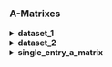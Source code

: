 ### A-Matrixes

<details >
<summary>
<h4 style="display:inline;">
dataset_1
</h4>
</summary>

##### megacomplex_parallel_decay:

<table>
<thead>
<tr><th>species<br>initial concentration<br>lifetime↓  </th><th>species_1<br>0.333<br>&nbsp;  </th><th>species_2<br>0.333<br>&nbsp;  </th><th>species_3<br>0.333<br>&nbsp;  </th><th>Sum  </th></tr>
</thead>
<tbody>
<tr><td>2                                              </td><td>0.333                         </td><td>                              </td><td>                              </td><td>0.333</td></tr>
<tr><td>3.333                                          </td><td>                              </td><td>0.333                         </td><td>                              </td><td>0.333</td></tr>
<tr><td>10                                             </td><td>                              </td><td>                              </td><td>0.333                         </td><td>0.333</td></tr>
<tr><td>Sum                                            </td><td>0.333                         </td><td>0.333                         </td><td>0.333                         </td><td>1    </td></tr>
</tbody>
</table>
<br>
</details>
<details >
<summary>
<h4 style="display:inline;">
dataset_2
</h4>
</summary>

##### megacomplex_sequential_decay:

<table>
<thead>
<tr><th>species<br>initial concentration<br>lifetime↓  </th><th>species_1<br>1<br>&nbsp;  </th><th>species_2<br>0<br>&nbsp;  </th><th>species_3<br>0<br>&nbsp;  </th><th>Sum   </th></tr>
</thead>
<tbody>
<tr><td>2                                              </td><td>1                         </td><td>-2.500                    </td><td>1.875                     </td><td>0.375 </td></tr>
<tr><td>3.333                                          </td><td>                          </td><td>2.500                     </td><td>-3.750                    </td><td>-1.250</td></tr>
<tr><td>10                                             </td><td>                          </td><td>                          </td><td>1.875                     </td><td>1.875 </td></tr>
<tr><td>Sum                                            </td><td>1                         </td><td>                          </td><td>-4.441e-16                </td><td>1.000 </td></tr>
</tbody>
</table>
<br>
</details>
<details >
<summary>
<h4 style="display:inline;">
single_entry_a_matrix
</h4>
</summary>

##### single_entry:

<table>
<thead>
<tr><th>species<br>initial concentration<br>lifetime↓  </th><th>species_1<br>1<br>&nbsp;  </th><th>Sum  </th></tr>
</thead>
<tbody>
<tr><td>2                                              </td><td>1                         </td><td>1    </td></tr>
<tr><td>Sum                                            </td><td>1                         </td><td>1    </td></tr>
</tbody>
</table>
<br>
</details>
